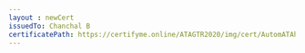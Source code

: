```yaml
--- 
layout : newCert 
issuedTo: Chanchal B 
certificatePath: https://certifyme.online/ATAGTR2020/img/cert/AutomATAhon/ChanchalB_1d0c7.png
--- 
```


